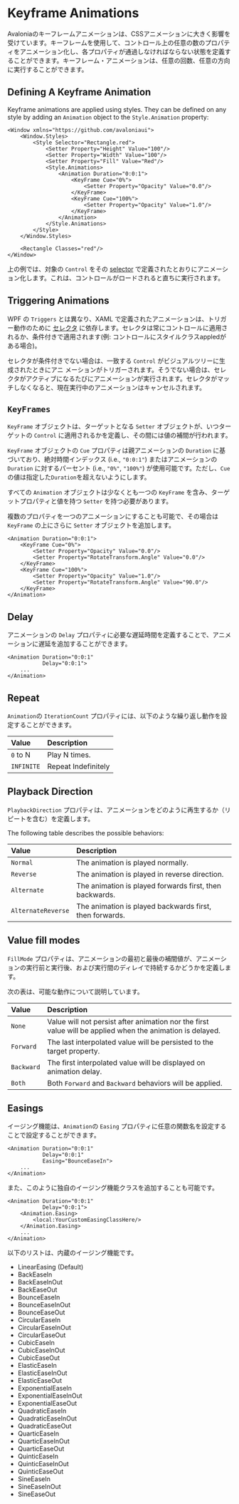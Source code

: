 # Keyframe Animations

Avaloniaのキーフレームアニメーションは、CSSアニメーションに大きく影響を受けています。キーフレームを使用して、コントロール上の任意の数のプロパティをアニメーション化し、各プロパティが通過しなければならない状態を定義することができます。キーフレーム・アニメーションは、任意の回数、任意の方向に実行することができます。

## Defining A Keyframe Animation <a id="defining-a-keyframe-animation"></a>

Keyframe animations are applied using styles. They can be defined on any style by adding an `Animation` object to the `Style.Animation` property:

```markup
<Window xmlns="https://github.com/avaloniaui">
    <Window.Styles>
        <Style Selector="Rectangle.red">
            <Setter Property="Height" Value="100"/>
            <Setter Property="Width" Value="100"/>
            <Setter Property="Fill" Value="Red"/>
            <Style.Animations>
                <Animation Duration="0:0:1"> 
                    <KeyFrame Cue="0%">
                        <Setter Property="Opacity" Value="0.0"/>
                    </KeyFrame>
                    <KeyFrame Cue="100%">
                        <Setter Property="Opacity" Value="1.0"/>
                    </KeyFrame>
                </Animation>
            </Style.Animations>
        </Style>
    </Window.Styles>

    <Rectangle Classes="red"/>
</Window>
```

上の例では、対象の `Control` をその [selector](https://docs.avaloniaui.net/docs/styling/selectors) で定義されたとおりにアニメーション化します。これは、コントロールがロードされると直ちに実行されます。

## Triggering Animations <a id="triggering-animations"></a>

WPF の `Triggers` とは異なり、XAML で定義されたアニメーションは、トリガー動作のために [セレクタ](https://docs.avaloniaui.net/docs/styling/selectors) に依存します。セレクタは常にコントロールに適用されるか、条件付きで適用されます(例: コントロールにスタイルクラスappledがある場合)。

セレクタが条件付きでない場合は、一致する `Control` がビジュアルツリーに生成されたときにアニ メーションがトリガーされます。そうでない場合は、セレクタがアクティブになるたびにアニメーションが実行されます。セレクタがマッチしなくなると、現在実行中のアニメーションはキャンセルされます。

## `KeyFrames` <a id="keyframes"></a>

`KeyFrame` オブジェクトは、ターゲットとなる `Setter` オブジェクトが、いつターゲットの `Control` に適用されるかを定義し、その間には値の補間が行われます。

`KeyFrame` オブジェクトの `Cue` プロパティは親アニメーションの `Duration` に基づいており、絶対時間インデックス \(i.e., `"0:0:1"`\) またはアニメーションの `Duration` に対するパーセント \(i.e.,  `"0%"`, `"100%"`\) が使用可能です。ただし、`Cue`の値は指定した`Duration`を超えないようにします。

すべての `Animation` オブジェクトは少なくとも一つの `KeyFrame` を含み、ターゲットプロパティと値を持つ `Setter` を持つ必要があります。

複数のプロパティを一つのアニメーションにすることも可能で、その場合は `KeyFrame` の上にさらに `Setter` オブジェクトを追加します。

```markup
<Animation Duration="0:0:1"> 
    <KeyFrame Cue="0%">
        <Setter Property="Opacity" Value="0.0"/>
        <Setter Property="RotateTransform.Angle" Value="0.0"/>
    </KeyFrame>
    <KeyFrame Cue="100%">
        <Setter Property="Opacity" Value="1.0"/>
        <Setter Property="RotateTransform.Angle" Value="90.0"/>
    </KeyFrame>
</Animation>
```

## Delay <a id="delay"></a>

アニメーションの `Delay` プロパティに必要な遅延時間を定義することで、アニメーションに遅延を追加することができます。

```markup
<Animation Duration="0:0:1"
           Delay="0:0:1"> 
    ...
</Animation>
```

## Repeat <a id="repeat"></a>

`Animation`の `IterationCount` プロパティには、以下のような繰り返し動作を設定することができます。

| Value | Description |
| :--- | :--- |
| `0` to N | Play N times. |
| `INFINITE` | Repeat Indefinitely |

## Playback Direction <a id="playback-direction"></a>

`PlaybackDirection` プロパティは、アニメーションをどのように再生するか（リピートを含む）を定義します。

The following table describes the possible behaviors:

| Value | Description |
| :--- | :--- |
| `Normal` | The animation is played normally. |
| `Reverse` | The animation is played in reverse direction. |
| `Alternate` | The animation is played forwards first, then backwards. |
| `AlternateReverse` | The animation is played backwards first, then forwards. |

## Value fill modes <a id="value-fill-modes"></a>

`FillMode` プロパティは、アニメーションの最初と最後の補間値が、アニメーションの実行前と実行後、および実行間のディレイで持続するかどうかを定義します。

次の表は、可能な動作について説明しています。

| Value | Description |
| :--- | :--- |
| `None` | Value will not persist after animation nor the first value will be applied when the animation is delayed. |
| `Forward` | The last interpolated value will be persisted to the target property. |
| `Backward` | The first interpolated value will be displayed on animation delay. |
| `Both` | Both `Forward` and `Backward` behaviors will be applied. |

## Easings <a id="easings"></a>

イージング機能は、`Animation`の `Easing` プロパティに任意の関数名を設定することで設定することができます。

```markup
<Animation Duration="0:0:1"
           Delay="0:0:1"
           Easing="BounceEaseIn"> 
    ...
</Animation>
```

また、このように独自のイージング機能クラスを追加することも可能です。

```markup
<Animation Duration="0:0:1"
           Delay="0:0:1">
    <Animation.Easing>
        <local:YourCustomEasingClassHere/>
    </Animation.Easing> 
    ...
</Animation>
```

以下のリストは、内蔵のイージング機能です。

* LinearEasing \(Default\)
* BackEaseIn
* BackEaseInOut
* BackEaseOut
* BounceEaseIn
* BounceEaseInOut
* BounceEaseOut
* CircularEaseIn
* CircularEaseInOut
* CircularEaseOut
* CubicEaseIn
* CubicEaseInOut
* CubicEaseOut
* ElasticEaseIn
* ElasticEaseInOut
* ElasticEaseOut
* ExponentialEaseIn
* ExponentialEaseInOut
* ExponentialEaseOut
* QuadraticEaseIn
* QuadraticEaseInOut
* QuadraticEaseOut
* QuarticEaseIn
* QuarticEaseInOut
* QuarticEaseOut
* QuinticEaseIn
* QuinticEaseInOut
* QuinticEaseOut
* SineEaseIn
* SineEaseInOut
* SineEaseOut
